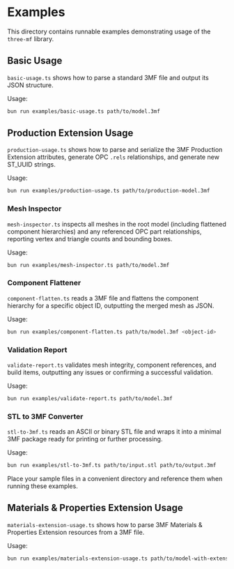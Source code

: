 # Examples

This directory contains runnable examples demonstrating usage of the `three-mf` library.

## Basic Usage

`basic-usage.ts` shows how to parse a standard 3MF file and output its JSON structure.

Usage:

```bash
bun run examples/basic-usage.ts path/to/model.3mf
```

## Production Extension Usage

`production-usage.ts` shows how to parse and serialize the 3MF Production Extension attributes, generate OPC `.rels` relationships, and generate new ST_UUID strings.

Usage:

```bash
bun run examples/production-usage.ts path/to/production-model.3mf
```

### Mesh Inspector

`mesh-inspector.ts` inspects all meshes in the root model (including flattened component hierarchies) and any referenced OPC part relationships, reporting vertex and triangle counts and bounding boxes.

Usage:

```bash
bun run examples/mesh-inspector.ts path/to/model.3mf
```

### Component Flattener

`component-flatten.ts` reads a 3MF file and flattens the component hierarchy for a specific object ID, outputting the merged mesh as JSON.

Usage:

```bash
bun run examples/component-flatten.ts path/to/model.3mf <object-id>
```

### Validation Report

`validate-report.ts` validates mesh integrity, component references, and build items, outputting any issues or confirming a successful validation.

Usage:

```bash
bun run examples/validate-report.ts path/to/model.3mf
```

### STL to 3MF Converter

`stl-to-3mf.ts` reads an ASCII or binary STL file and wraps it into a minimal 3MF package ready for printing or further processing.

Usage:

```bash
bun run examples/stl-to-3mf.ts path/to/input.stl path/to/output.3mf
```

Place your sample files in a convenient directory and reference them when running these examples.

## Materials & Properties Extension Usage

`materials-extension-usage.ts` shows how to parse 3MF Materials & Properties Extension resources from a 3MF file.

Usage:

```bash
bun run examples/materials-extension-usage.ts path/to/model-with-extension.3mf
``` 